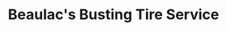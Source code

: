 ---
title: "Beaulac's Busting Tire Service"
url: /leoville/beaulacs-busting-tire-service/
shop: Reifen
---